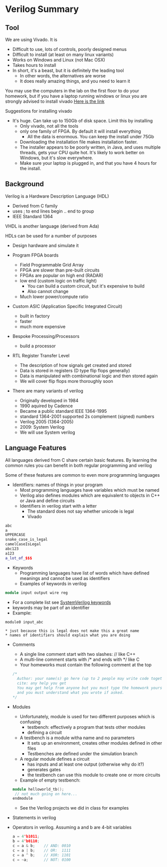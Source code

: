 # Verilog Summary

## Tool

We are using Vivado. It is

* Difficult to use, lots of controls, poorly designed menus
* Difficult to install (at least on many linux variants)
* Works on Windows and Linux (not Mac OSX)
* Takes hours to install
* In short, it's a beast, but it is definitely the leading tool
  * In other words, the alternatives are worse
  * It does really amazing things, and you need to learn it

You may use the computers in the lab on the first floor to do your homework,
but if you have a laptop running windows or linux you are strongly advised to
install vivado [Here is the link](https://www.xilinx.com/support/download.html)

Suggestions for installing vivado

* It's huge. Can take up to 150Gb of disk space. Limit this by installing
  * Only vivado, not all the tools
  * only one family of FPGA. By default it will install everything
    * All the data is enormous. You can keep the install under 75Gb
  * Downloading the installation file makes installation faster.
  * The installer appears to be poorly written, in Java, and uses multiple threads, gets your CPU quite hot. It's likely to work better on Windows, but it's slow everywhere.
  * Make sure your laptop is plugged in, and that you have 4 hours for the install.

## Background

Verilog is a Hardware Description Language (HDL)

* Derived from C family
* uses ; to end lines begin .. end to group
* IEEE Standard 1364

VHDL is another language (derived from Ada)

HDLs can be used for a number of purposes

* Design hardware and simulate it
* Program FPGA boards
    * Field Programmable Grid Array
    * FPGA are slower than pre-built circuits
    * FPGAs are popular on high end (RADAR)
    * low end (custom logic on traffic light)
      * You can build a custom circuit, but it's expensive to build
      * Also cannot change
    * Much lower power/compute ratio
* Custom ASIC (Application Specific Integrated Circuit)
  * built in factory
  * faster
  * much more expensive

* Bespoke Processing/Processors
  * build a processor

* RTL Register Transfer Level
  * The description of how signals get created and stored
  * Data is stored in registers (D type flip flops generally)
  * Data is manipulated with combinational logic and then stored again
  * We will cover flip flops more thoroughly soon

* There are many variants of verilog
  * Originally developed in 1984
  * 1990 aquired by Cadence
  * Became a public standard IEEE 1364-1995
  * standard 1364-2001 supported 2s complement (signed) numbers
  * Verilog 2005 (1364-2005)
  * 2009: System Verilog
  * We will use System verilog
  
## Language Features

All languages derived from C share certain basic features. By learning the common rules you can benefit in both regular programming and verilog

Some of these features are common to even more programming languages

* Identifiers: names of things in your program
  * Most programming languages have variables which must be named
  * Verilog also defines modules which are equivalent to objects in C++ or Java and define circuits
  * Identifiers in verilog start with a letter
    * The standard does not say whether unicode is legal
    * Vivado
```cpp
abc
a
UPPERCASE
snake_case_is_legal
camelCaseIsLegal
abc123
a123
a_lot_of_$$$
```

* Keywords
  * Programming languages have list of words which have defined meanings and cannot be used as identifiers
  * Examples of keywords in verilog
```cpp
module input output wire reg 
```
  * For a complete list see [SystemVerilog keywords](system_verilog_keywords.txt)
  * keywords may be part of an identifier
  * Example:
  ```cpp
  module0 input_abc
  ```
    * just because this is legal does not make this a great name
    * names of identifiers should explain what you are doing
* Comments
  * A single line comment start with two slashes: // like C++
  * A multi-line comment starts with /* and ends with */ like C
  * Your homeworks must contain the following comment at the top
  ```cpp
  /*
    Author: your name(s) go here (up to 2 people may write code together)
    cite: any help you get
    You may get help from anyone but you must type the homework yourself
    and you must understand what you wrote if asked.
  */
  ```

* Modules
  * Unfortunately, module is used for two different purposes which is confusing
    * testbench: effectively a program that tests other modules
    * defining a circuit
  * A testbench is a module witha name and no parameters
    * It sets up an environment, creates other modules defined in other files
    * Testbenches are defined under the simulation branch
  * A regular module defines a circuit
    * has inputs and at least one output (otherwise why do it?)
    * generates gates
    * the testbench can use this module to create one or more circuits
  * Example of empty testbench:
  ```cpp
  module helloworld_tb();
   // not much going on here...
  endmodule
  ```
  * See the Verilog projects we did in class for examples

* Statements in verilog

* Operators in verilog. Assuming a and b are 4-bit variables
  ```cpp
  a = 4'b1011;
  b = 4'b0110;
  c = a & b;	// AND: 0010			
  c = a | b;    // OR:  1111
  c = a ^ b;    // XOR: 1101
  c = ~a;       // NOT: 0100


```